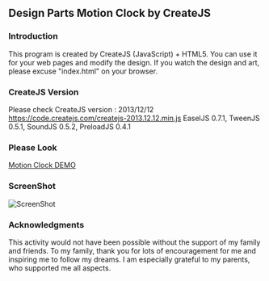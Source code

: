 ## Design Parts Motion Clock by CreateJS
### Introduction
This program is created by CreateJS (JavaScript) + HTML5. You can use it for your web pages and modify the design. If you watch the design and art, please excuse "index.html" on your browser.  
   
### CreateJS Version
Please check CreateJS version : 2013/12/12  
https://code.createjs.com/createjs-2013.12.12.min.js EaselJS 0.7.1, TweenJS 0.5.1, SoundJS 0.5.2, PreloadJS 0.4.1

### Please Look
[Motion Clock DEMO](https://jirotubuyaki.github.io/createjs/clock/index.html)

### ScreenShot 
![ScreenShot](https://github.com/jirotubuyaki/CreateJS_clock/blob/master/screenshot.png)  

### Acknowledgments
This activity would not have been possible without the support of my family and friends. To my family, thank you for lots of encouragement for me and inspiring me to follow my dreams. I am especially grateful to my parents, who supported me all aspects.
